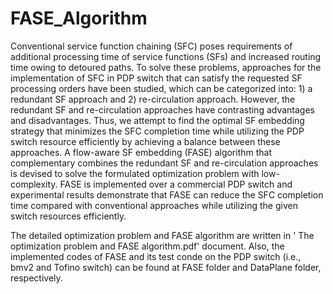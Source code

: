 # FASE_Algorithm

Conventional service function chaining (SFC) poses requirements of additional processing time of service functions (SFs) and increased routing time owing to detoured paths. To solve these problems, approaches for the implementation of SFC in PDP switch that can satisfy the requested SF processing orders have been studied, which can be categorized into: 1) a redundant SF approach and 2) re-circulation approach. However, the redundant SF and re-circulation approaches have contrasting advantages and disadvantages.  Thus, we attempt to find the optimal SF embedding strategy that minimizes the SFC completion time while utilizing the PDP switch resource efficiently by achieving a balance between these approaches. A flow-aware SF embedding (FASE) algorithm that complementary combines the redundant SF and re-circulation approaches is devised to solve the formulated optimization problem with low-complexity. FASE is implemented over a commercial PDP switch and experimental results demonstrate that FASE can reduce the SFC completion time compared with conventional approaches while utilizing the given switch resources efficiently.

The detailed optimization problem and FASE algorithm are written in ' The optimization problem and FASE algorithm.pdf' document. Also, the implemented codes of FASE and its test conde on the PDP switch (i.e., bmv2 and Tofino switch) can be found at FASE folder and DataPlane folder, respectively.
